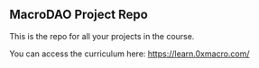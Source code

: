 ## MacroDAO Project Repo

This is the repo for all your projects in the course.

You can access the curriculum here: https://learn.0xmacro.com/
